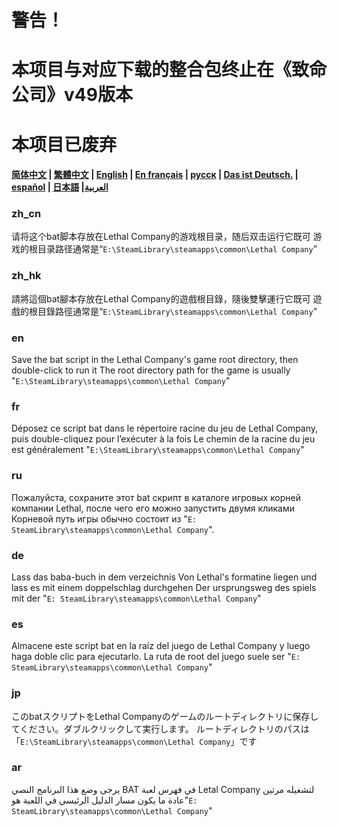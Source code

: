 # 警告！
# 本项目与对应下载的整合包终止在《致命公司》v49版本
# 本项目已废弃

#### [简体中文](https://github.com/WavesMan/Automatically-removes-Lethal-Company-MOD-scripts?tab=readme-ov-file#zh_cn) | [繁體中文](https://github.com/WavesMan/Automatically-removes-Lethal-Company-MOD-scripts?tab=readme-ov-file#zh_hk) | [English](https://github.com/WavesMan/Automatically-removes-Lethal-Company-MOD-scripts?tab=readme-ov-file#en) | [En français](https://github.com/WavesMan/Automatically-removes-Lethal-Company-MOD-scripts?tab=readme-ov-file#fr) | [русск](https://github.com/WavesMan/Automatically-removes-Lethal-Company-MOD-scripts?tab=readme-ov-file#ru) | [Das ist Deutsch.](https://github.com/WavesMan/Automatically-removes-Lethal-Company-MOD-scripts?tab=readme-ov-file#de) | [español](https://github.com/WavesMan/Automatically-removes-Lethal-Company-MOD-scripts?tab=readme-ov-file#es) | [日本語](https://github.com/WavesMan/Automatically-removes-Lethal-Company-MOD-scripts?tab=readme-ov-file#jp) |[العربية](https://github.com/WavesMan/Automatically-removes-Lethal-Company-MOD-scripts?tab=readme-ov-file#ar)

### zh_cn

请将这个bat脚本存放在Lethal Company的游戏根目录，随后双击运行它既可
游戏的根目录路径通常是“`E:\SteamLibrary\steamapps\common\Lethal Company`”

### zh_hk

請將這個bat腳本存放在Lethal Company的遊戲根目錄，隨後雙擊運行它既可
遊戲的根目錄路徑通常是“`E:\SteamLibrary\steamapps\common\Lethal Company`”

### en

Save the bat script in the Lethal Company's game root directory, then double-click to run it
The root directory path for the game is usually "`E:\SteamLibrary\steamapps\common\Lethal Company`"

### fr

Déposez ce script bat dans le répertoire racine du jeu de Lethal Company, puis double-cliquez pour l’exécuter à la fois
Le chemin de la racine du jeu est généralement "`E:\SteamLibrary\steamapps\common\Lethal Company`"

### ru

Пожалуйста, сохраните этот bat скрипт в каталоге игровых корней компании Lethal, после чего его можно запустить двумя кликами
Корневой путь игры обычно состоит из "`E: SteamLibrary\steamapps\common\Lethal Company`".

### de

Lass das baba-buch in dem verzeichnis Von Lethal's formatine liegen und lass es mit einem doppelschlag durchgehen
Der ursprungsweg des spiels mit der "`E: SteamLibrary\steamapps\common\Lethal Company`"

### es

Almacene este script bat en la raíz del juego de Lethal Company y luego haga doble clic para ejecutarlo.
La ruta de root del juego suele ser "`E: SteamLibrary\steamapps\common\Lethal Company`"

### jp

このbatスクリプトをLethal Companyのゲームのルートディレクトリに保存してください。ダブルクリックして実行します。
ルートディレクトリのパスは「`E:\SteamLibrary\steamapps\common\Lethal Company`」です

### ar

يرجى وضع هذا البرنامج النصي BAT في فهرس لعبة Letal Company لتشغيله مرتين
عادة ما يكون مسار الدليل الرئيسي في اللعبة هو"`E: SteamLibrary\steamapps\common\Lethal Company`"
